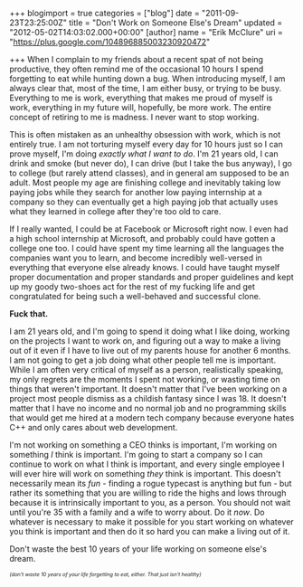 +++
blogimport = true
categories = ["blog"]
date = "2011-09-23T23:25:00Z"
title = "Don't Work on Someone Else's Dream"
updated = "2012-05-02T14:03:02.000+00:00"
[author]
name = "Erik McClure"
uri = "https://plus.google.com/104896885003230920472"

+++
When I complain to my friends about a recent spat of not being productive, they often remind me of the occasional 10 hours I spend forgetting to eat while hunting down a bug. When introducing myself, I am always clear that, most of the time, I am either busy, or trying to be busy. Everything to me is work, everything that makes me proud of myself is work, everything in my future will, hopefully, be more work. The entire concept of retiring to me is madness. I never want to stop working.

This is often mistaken as an unhealthy obsession with work, which is not entirely true. I am not torturing myself every day for 10 hours just so I can prove myself, I'm doing *exactly what I want to do*. I'm 21 years old, I can drink and smoke (but never do), I can drive (but I take the bus anyway), I go to college (but rarely attend classes), and in general am supposed to be an adult. Most people my age are finishing college and inevitably taking low paying jobs while they search for another low paying internship at a company so they can eventually get a high paying job that actually uses what they learned in college after they're too old to care.

If I really wanted, I could be at Facebook or Microsoft right now. I even had a high school internship at Microsoft, and probably could have gotten a college one too. I could have spent my time learning all the languages the companies want you to learn, and become incredibly well-versed in everything that everyone else already knows. I could have taught myself proper documentation and proper standards and proper guidelines and kept up my goody two-shoes act for the rest of my fucking life and get congratulated for being such a well-behaved and successful clone.

**Fuck that.**

I am 21 years old, and I'm going to spend it doing what I like doing, working on the projects I want to work on, and figuring out a way to make a living out of it even if I have to live out of my parents house for another 6 months. I am not going to get a job doing what other people tell me is important. While I am often very critical of myself as a person, realistically speaking, my only regrets are the moments I spent not working, or wasting time on things that weren't important. It doesn't matter that I've been working on a project most people dismiss as a childish fantasy since I was 18. It doesn't matter that I have no income and no normal job and no programming skills that would get me hired at a modern tech company because everyone hates C++ and only cares about web development.

I'm not working on something a CEO thinks is important, I'm working on something *I* think is important. I'm going to start a company so I can continue to work on what I think is important, and every single employee I will ever hire will work on something *they* think is important. This doesn't necessarily mean its *fun* - finding a rogue typecast is anything but fun - but rather its something that you are willing to ride the highs and lows through because it is intrinsically important to you, as a person. You should not wait until you're 35 with a family and a wife to worry about. Do it *now*. Do whatever is necessary to make it possible for you start working on whatever you think is important and then do it so hard you can make a living out of it.

Don't waste the best 10 years of your life working on someone else's dream.

*<span class="Apple-style-span" style="font-size: xx-small;">(don't waste 10 years of your life forgetting to eat, either. That just isn't healthy)</span>*
